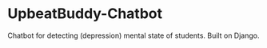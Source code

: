 # UpbeatBuddy-Chatbot
Chatbot for detecting (depression) mental state of students.
Built on Django.

